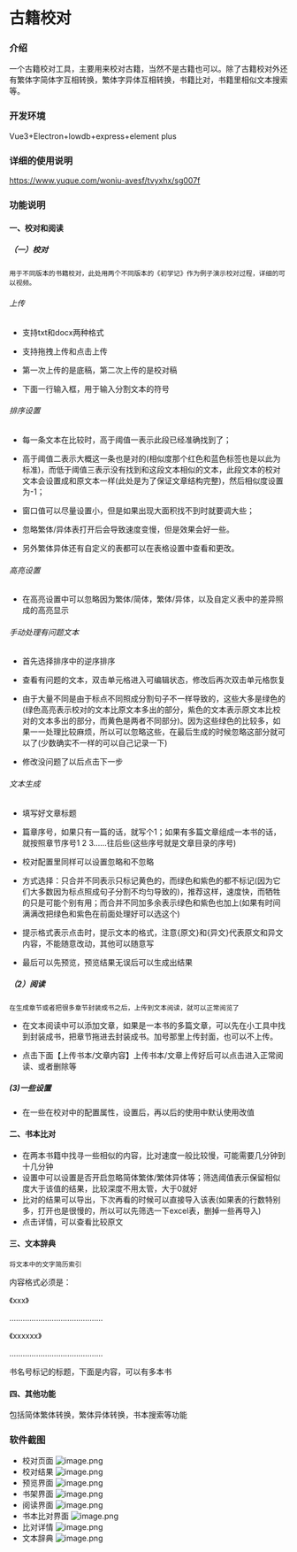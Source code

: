 # 古籍校对

### 介绍
一个古籍校对工具，主要用来校对古籍，当然不是古籍也可以。除了古籍校对外还有繁体字简体字互相转换，繁体字异体互相转换，书籍比对，书籍里相似文本搜索等。

### 开发环境
Vue3+Electron+lowdb+express+element plus

### 详细的使用说明
https://www.yuque.com/woniu-avesf/tvyxhx/sg007f

### 功能说明
#### 一、校对和阅读
##### （一）校对
`用于不同版本的书籍校对，此处用两个不同版本的《初学记》作为例子演示校对过程，详细的可以视频。`
###### 上传
- 支持txt和docx两种格式

- 支持拖拽上传和点击上传

- 第一次上传的是底稿，第二次上传的是校对稿

- 下面一行输入框，用于输入分割文本的符号

###### 排序设置

- 每一条文本在比较时，高于阈值一表示此段已经准确找到了；

- 高于阈值二表示大概这一条也是对的(相似度那个红色和蓝色标签也是以此为标准)，而低于阈值三表示没有找到和这段文本相似的文本，此段文本的校对文本会设置成和原文本一样(此处是为了保证文章结构完整)，然后相似度设置为-1；

- 窗口值可以尽量设置小，但是如果出现大面积找不到时就要调大些；

- 忽略繁体/异体表打开后会导致速度变慢，但是效果会好一些。

- 另外繁体异体还有自定义的表都可以在表格设置中查看和更改。

###### 高亮设置

- 在高亮设置中可以忽略因为繁体/简体，繁体/异体，以及自定义表中的差异照成的高亮显示

###### 手动处理有问题文本

- 首先选择排序中的逆序排序

- 查看有问题的文本，双击单元格进入可编辑状态，修改后再次双击单元格恢复

- 由于大量不同是由于标点不同照成分割句子不一样导致的，这些大多是绿色的(绿色高亮表示校对的文本比原文本多出的部分，紫色的文本表示原文本比校对的文本多出的部分，而黄色是两者不同部分)。因为这些绿色的比较多，如果一一处理比较麻烦，所以可以忽略这些，在最后生成的时候忽略这部分就可以了(少数确实不一样的可以自己记录一下)

- 修改没问题了以后点击下一步

###### 文本生成

- 填写好文章标题

- 篇章序号，如果只有一篇的话，就写个1；如果有多篇文章组成一本书的话，就按照章节序号1 2 3……往后些(这些序号就是文章目录的序号)

- 校对配置里同样可以设置忽略和不忽略

- 方式选择：只合并不同表示只标记黄色的，而绿色和紫色的都不标记(因为它们大多数因为标点照成句子分割不均匀导致的)，推荐这样，速度快，而牺牲的只是可能个别有用；而合并不同加多余表示绿色和紫色也加上(如果有时间满满改把绿色和紫色在前面处理好可以选这个)

- 提示格式表示点击时，提示文本的格式，注意{原文}和{异文}代表原文和异文内容，不能随意改动，其他可以随意写

- 最后可以先预览，预览结果无误后可以生成出结果

##### （2）阅读

`在生成章节或者把很多章节封装成书之后，上传到文本阅读，就可以正常阅览了`

- 在文本阅读中可以添加文章，如果是一本书的多篇文章，可以先在小工具中找到封装成书，把章节拖进去封装成书。加号那里上传封面，也可以不上传。

- 点击下面【上传书本/文章内容】上传书本/文章上传好后可以点击进入正常阅读、或者删除等

##### (3)一些设置

- 在一些在校对中的配置属性，设置后，再以后的使用中默认使用改值

#### 二、书本比对
- 在两本书籍中找寻一些相似的内容，比对速度一般比较慢，可能需要几分钟到十几分钟
- 设置中可以设置是否开启忽略简体繁体/繁体异体等；筛选阈值表示保留相似度大于该值的结果，比较深度不用太管，大于0就好
- 比对的结果可以导出，下次再看的时候可以直接导入该表(如果表的行数特别多，打开也是很慢的，所以可以先筛选一下excel表，删掉一些再导入)
- 点击详情，可以查看比较原文

#### 三、文本辞典
`将文本中的文字简历索引`

内容格式必须是：

《xxx》

……………………………………

《xxxxxx》

……………………………………

书名号标记的标题，下面是内容，可以有多本书

#### 四、其他功能
包括简体繁体转换，繁体异体转换，书本搜索等功能

### 软件截图
- 校对页面
![image.png](https://cdn.nlark.com/yuque/0/2022/png/22403152/1645126210940-b770603a-905a-4675-b5cc-3b0d5bd53838.png)
- 校对结果
![image.png](https://cdn.nlark.com/yuque/0/2022/png/22403152/1645126259169-5bbfd019-1211-4eaa-a9e2-f5d31d3f5bc9.png)
- 预览界面
![image.png](https://cdn.nlark.com/yuque/0/2022/png/22403152/1645126296137-66c36a23-80a4-428e-9d7d-7db85660e95b.png)
- 书架界面
![image.png](https://cdn.nlark.com/yuque/0/2022/png/22403152/1645126392048-8f17ac17-3ccc-4f40-9371-7161fbfe265e.png)
- 阅读界面
![image.png](https://cdn.nlark.com/yuque/0/2022/png/22403152/1645126445893-184f4392-e36e-455d-9c0c-bfca38f55fd0.png)
- 书本比对界面
![image.png](https://cdn.nlark.com/yuque/0/2022/png/22403152/1663485268761-bba41c1b-25ef-41bd-8219-c0ed52eaaf2f.png)
- 比对详情
![image.png](https://cdn.nlark.com/yuque/0/2022/png/22403152/1663485305549-5d725a8f-f99a-4126-9296-6acf06acec21.png)
- 文本辞典
![image.png](https://cdn.nlark.com/yuque/0/2022/png/22403152/1663485041330-f934ab96-6422-4cf8-abe6-637d2997ba08.png)
